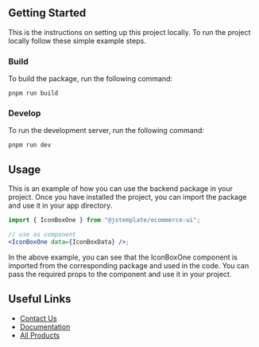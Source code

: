 ## Getting Started

This is the instructions on setting up this project locally.
To run the project locally follow these simple example steps.

### Build

To build the package, run the following command:

```
pnpm run build
```

### Develop

To run the development server, run the following command:

```
pnpm run dev
```

## Usage

This is an example of how you can use the backend package in your project.
Once you have installed the project, you can import the package and use it in your app directory.

```jsx
import { IconBoxOne } from "@jstemplate/ecommerce-ui";

// use as component
<IconBoxOne data={IconBoxData} />;
```

In the above example, you can see that the IconBoxOne component is imported from the corresponding package and used in the code. You can pass the required props to the component and use it in your project.

## Useful Links

- [Contact Us](https://jstemplate.net/contact-us)
- [Documentation](https://docs.jstemplate.net/metashop/headless-woocommerce)
- [All Products](https://jstemplate.net)
